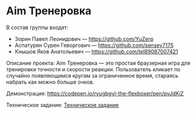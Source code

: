 # Aim Тренеровка
В состав группы входят:
* Зорин Павел Леонидович — https://github.com/YuZerp 
* Аспатурян Сурен Геворгович — https://github.com/sensey7175 
* Кнышов Яков Анатольевич — https://github.com/tel89087007421

Описание проекта: Aim Тренеровка — это простая браузерная игра для тренировки точности и скорости реакции. Пользователь кликает по случайно появляющимся кругам за ограниченное время, стараясь набрать как можно больше очков.

Демонстрация: https://codepen.io/rvugbgyl-the-flexboxer/pen/pvJdKjZ

Техническое задание: [Техническое задание](./Техническое%20задание.md)
